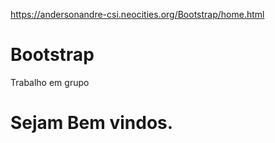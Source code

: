 https://andersonandre-csi.neocities.org/Bootstrap/home.html


# Bootstrap
Trabalho em grupo

<h1>Sejam Bem vindos.</h1>
